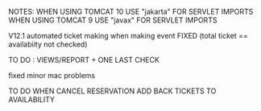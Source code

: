 NOTES:
WHEN USING TOMCAT 10 USE "jakarta" FOR SERVLET IMPORTS 
WHEN USING TOMCAT 9 USE "javax" FOR SERVLET IMPORTS


V12.1 
automated ticket making when making event FIXED (total ticket == availabiity not checked)

TO DO : VIEWS/REPORT + ONE LAST CHECK

fixed minor mac problems

TO DO WHEN CANCEL RESERVATION ADD BACK TICKETS TO AVAILABILITY